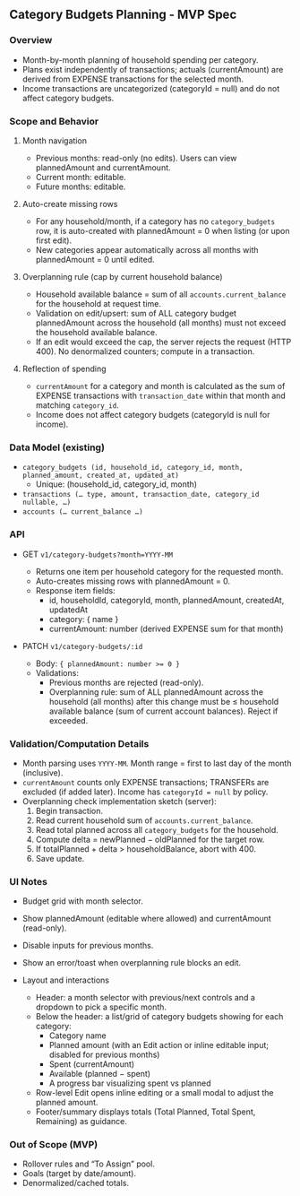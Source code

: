 ## Category Budgets Planning - MVP Spec

### Overview

- Month-by-month planning of household spending per category.
- Plans exist independently of transactions; actuals (currentAmount) are derived from EXPENSE transactions for the selected month.
- Income transactions are uncategorized (categoryId = null) and do not affect category budgets.

### Scope and Behavior

1. Month navigation
   - Previous months: read-only (no edits). Users can view plannedAmount and currentAmount.
   - Current month: editable.
   - Future months: editable.

2. Auto-create missing rows
   - For any household/month, if a category has no `category_budgets` row, it is auto-created with plannedAmount = 0 when listing (or upon first edit).
   - New categories appear automatically across all months with plannedAmount = 0 until edited.

3. Overplanning rule (cap by current household balance)
   - Household available balance = sum of all `accounts.current_balance` for the household at request time.
   - Validation on edit/upsert: sum of ALL category budget plannedAmount across the household (all months) must not exceed the household available balance.
   - If an edit would exceed the cap, the server rejects the request (HTTP 400). No denormalized counters; compute in a transaction.

4. Reflection of spending
   - `currentAmount` for a category and month is calculated as the sum of EXPENSE transactions with `transaction_date` within that month and matching `category_id`.
   - Income does not affect category budgets (categoryId is null for income).

### Data Model (existing)

- `category_budgets (id, household_id, category_id, month, planned_amount, created_at, updated_at)`
  - Unique: (household_id, category_id, month)
- `transactions (… type, amount, transaction_date, category_id nullable, …)`
- `accounts (… current_balance …)`

### API

- GET `v1/category-budgets?month=YYYY-MM`
  - Returns one item per household category for the requested month.
  - Auto-creates missing rows with plannedAmount = 0.
  - Response item fields:
    - id, householdId, categoryId, month, plannedAmount, createdAt, updatedAt
    - category: { name }
    - currentAmount: number (derived EXPENSE sum for that month)

- PATCH `v1/category-budgets/:id`
  - Body: `{ plannedAmount: number >= 0 }`
  - Validations:
    - Previous months are rejected (read-only).
    - Overplanning rule: sum of ALL plannedAmount across the household (all months) after this change must be ≤ household available balance (sum of current account balances). Reject if exceeded.

### Validation/Computation Details

- Month parsing uses `YYYY-MM`. Month range = first to last day of the month (inclusive).
- `currentAmount` counts only EXPENSE transactions; TRANSFERs are excluded (if added later). Income has `categoryId = null` by policy.
- Overplanning check implementation sketch (server):
  1. Begin transaction.
  2. Read current household sum of `accounts.current_balance`.
  3. Read total planned across all `category_budgets` for the household.
  4. Compute delta = newPlanned − oldPlanned for the target row.
  5. If totalPlanned + delta > householdBalance, abort with 400.
  6. Save update.

### UI Notes

- Budget grid with month selector.
- Show plannedAmount (editable where allowed) and currentAmount (read-only).
- Disable inputs for previous months.
- Show an error/toast when overplanning rule blocks an edit.

- Layout and interactions
  - Header: a month selector with previous/next controls and a dropdown to pick a specific month.
  - Below the header: a list/grid of category budgets showing for each category:
    - Category name
    - Planned amount (with an Edit action or inline editable input; disabled for previous months)
    - Spent (currentAmount)
    - Available (planned − spent)
    - A progress bar visualizing spent vs planned
  - Row-level Edit opens inline editing or a small modal to adjust the planned amount.
  - Footer/summary displays totals (Total Planned, Total Spent, Remaining) as guidance.

### Out of Scope (MVP)

- Rollover rules and “To Assign” pool.
- Goals (target by date/amount).
- Denormalized/cached totals.
